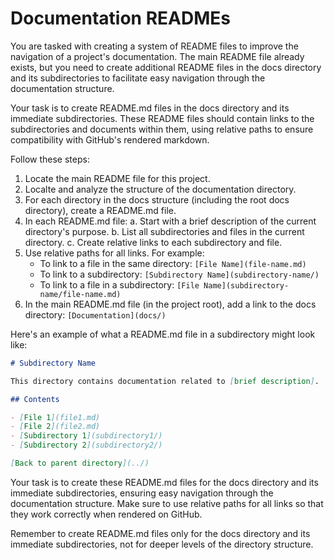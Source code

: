 # Documentation READMEs

You are tasked with creating a system of README files to improve the navigation of a project's documentation. The main README file already exists, but you need to create additional README files in the docs directory and its subdirectories to facilitate easy navigation through the documentation structure.

Your task is to create README.md files in the docs directory and its immediate subdirectories. These README files should contain links to the subdirectories and documents within them, using relative paths to ensure compatibility with GitHub's rendered markdown.

Follow these steps:

1. Locate the main README file for this project.
2. Localte and analyze the structure of the documentation directory.
3. For each directory in the docs structure (including the root docs directory), create a README.md file.
4. In each README.md file:
   a. Start with a brief description of the current directory's purpose.
   b. List all subdirectories and files in the current directory.
   c. Create relative links to each subdirectory and file.
5. Use relative paths for all links. For example:
   - To link to a file in the same directory: `[File Name](file-name.md)`
   - To link to a subdirectory: `[Subdirectory Name](subdirectory-name/)`
   - To link to a file in a subdirectory: `[File Name](subdirectory-name/file-name.md)`
6. In the main README.md file (in the project root), add a link to the docs directory: `[Documentation](docs/)`

Here's an example of what a README.md file in a subdirectory might look like:

```markdown
# Subdirectory Name

This directory contains documentation related to [brief description].

## Contents

- [File 1](file1.md)
- [File 2](file2.md)
- [Subdirectory 1](subdirectory1/)
- [Subdirectory 2](subdirectory2/)

[Back to parent directory](../)
```

Your task is to create these README.md files for the docs directory and its immediate subdirectories, ensuring easy navigation through the documentation structure. Make sure to use relative paths for all links so that they work correctly when rendered on GitHub.

Remember to create README.md files only for the docs directory and its immediate subdirectories, not for deeper levels of the directory structure.
